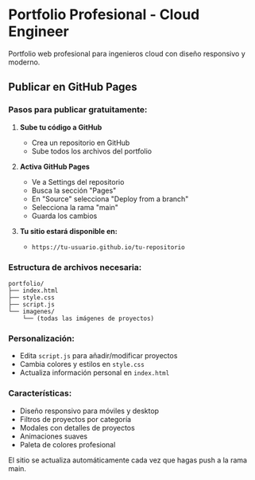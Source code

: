 # Portfolio Profesional - Cloud Engineer

Portfolio web profesional para ingenieros cloud con diseño responsivo y moderno.

## Publicar en GitHub Pages

### Pasos para publicar gratuitamente:

1. **Sube tu código a GitHub**
   - Crea un repositorio en GitHub
   - Sube todos los archivos del portfolio

2. **Activa GitHub Pages**
   - Ve a Settings del repositorio
   - Busca la sección "Pages"
   - En "Source" selecciona "Deploy from a branch"
   - Selecciona la rama "main"
   - Guarda los cambios

3. **Tu sitio estará disponible en:**
   - `https://tu-usuario.github.io/tu-repositorio`

### Estructura de archivos necesaria:
```
portfolio/
├── index.html
├── style.css
├── script.js
└── imagenes/
    └── (todas las imágenes de proyectos)
```

### Personalización:
- Edita `script.js` para añadir/modificar proyectos
- Cambia colores y estilos en `style.css`
- Actualiza información personal en `index.html`

### Características:
- Diseño responsivo para móviles y desktop
- Filtros de proyectos por categoría
- Modales con detalles de proyectos
- Animaciones suaves
- Paleta de colores profesional

El sitio se actualiza automáticamente cada vez que hagas push a la rama main. 